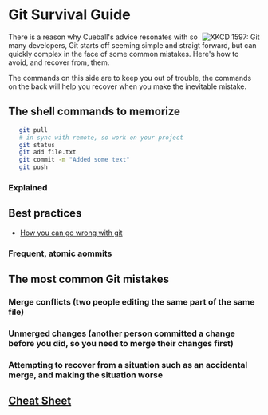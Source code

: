 # Git Survival Guide

<img src="https://imgs.xkcd.com/comics/git.png" title="If that doesn't fix it, git.txt contains the phone number of a friend of mine who understands git. Just wait through a few minutes of 'It's really pretty simple, just think of branches as...' and eventually you'll learn the commands that will fix everything." alt="XKCD 1597: Git" align="right"> There is a reason why Cueball's advice resonates with so many developers, Git starts off seeming simple and straigt forward, but can quickly complex in the face of some common mistakes. Here's how to avoid, and recover from, them.

The commands on this side are to keep you out of trouble, the commands on the back will help you recover when you make the inevitable mistake.

## The shell commands to memorize

```bash
   git pull
   # in sync with remote, so work on your project
   git status
   git add file.txt
   git commit -m "Added some text"
   git push
```
### Explained

## Best practices

* [How you can go wrong with git](https://adityasridhar.com/posts/how-you-can-go-wrong-with-git)

### Frequent, atomic aommits

## The most common Git mistakes

### Merge conflicts (two people editing the same part of the same file)

### Unmerged changes (another person committed a change before you did, so you need to merge their changes first)

### Attempting to recover from a situation such as an accidental merge, and making the situation worse

## [Cheat Sheet](https://github.com/tiimgreen/github-cheat-sheet)
